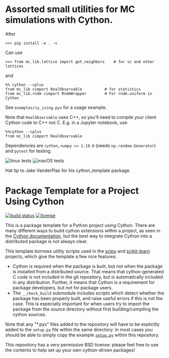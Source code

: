 # Assorted small utilities for MC simulations with Cython.

After
```
>>> pip install -e . -v
```

Can use 

```
>>> from mc_lib.lattice import get_neighbors    # for sc and other lattices
```

and

```
%% cython --cplus
from mc_lib cimport RealObservable          # for statistics
from mc_lib.rndm cimport RndmWrapper        # For rndm.uniform in Cython
```

See `examples/cy_ising.pyx` for a usage example.


Note that `RealObservable` uses C++, so you'll need to compile your
client Cython code to C++ not C. E.g. in a Jupyter notebook, use
```
%%cython --cplus
from mc_lib cimport RealObservable
```

Dependencies are `cython`, `numpy >= 1.19.0` (needs `np.random.Generator`)
and `pytest` for testing.

![linux tests](https://github.com/ev-br/mc_lib/actions/workflows/python-package.yml/badge.svg)
![macOS tests](https://github.com/ev-br/mc_lib/actions/workflows/macos.yml/badge.svg)


Hat tip to Jake VanderPlas for his cython_template package. 


# Package Template for a Project Using Cython

[![build status](http://img.shields.io/travis/jakevdp/cython_template/master.svg?style=flat)](https://travis-ci.org/jakevdp/cython_template)
[![license](http://img.shields.io/badge/license-BSD-blue.svg?style=flat)](https://github.com/jakevdp/cython_template/blob/master/LICENSE)

This is a package template for a Python project using Cython. There are many
different ways to build cython extensions within a project, as seen in the
[Cython documentation](http://docs.cython.org/src/quickstart/build.html), but
the best way to integrate Cython into a distributed package is not always clear.

This template borrows utility scripts used in the [scipy](http://scipy.org)
and [scikit-learn](http://scikit-learn.org) projects, which give the template
a few nice features:

- Cython is required when the package is built, but not when the package is
  installed from a distributed source. That means that cython-generated C
  code is not included in the git repository, but *is* automatically included
  in any distribution. Further, it means that Cython is a requirement for
  package developers, but not for package users.
- The ``__check_build`` submodule includes scripts which detect whether the
  package has been properly built, and raise useful errors if this is not the
  case. This is especially important for when users try to import the package
  from the source directory without first building/compiling the cython
  sources.

Note that any "*.pyx" files added to the repository will have to be explicitly
added to the ``setup.py`` file within the same directory: in most cases you
should be able to simply copy the example [``setup.py``](https://github.com/jakevdp/cython_template/blob/master/cython_template/setup.py) within this repository.

This repository has a very permissive BSD license: please feel free to
use the contents to help set up your own cython-driven packages!
